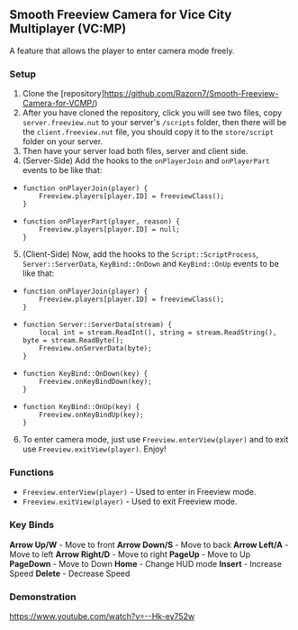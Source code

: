 ## Smooth Freeview Camera for Vice City Multiplayer (VC:MP)
A feature that allows the player to enter camera mode freely.

### Setup
1. Clone the [repository]https://github.com/Razorn7/Smooth-Freeview-Camera-for-VCMP/)
2. After you have cloned the repository, click you will see two files, copy `server.freeview.nut` to your server's `/scripts` folder, then there will be the `client.freeview.nut` file, you should copy it to the `store/script` folder on your server.
3. Then have your server load both files, server and client side.
4. (Server-Side) Add the hooks to the `onPlayerJoin` and `onPlayerPart` events to be like that:

- ```squirrel
  function onPlayerJoin(player) {
	  Freeview.players[player.ID] = freeviewClass();
  }
  
- ```squirrel
  function onPlayerPart(player, reason) {
	  Freeview.players[player.ID] = null;
  }

5. (Client-Side) Now, add the hooks to the `Script::ScriptProcess`, `Server::ServerData`, `KeyBind::OnDown` and `KeyBind::OnUp` events to be like that:

- ```squirrel
  function onPlayerJoin(player) {
	  Freeview.players[player.ID] = freeviewClass();
  }
  
- ```squirrel
  function Server::ServerData(stream) {
	  local int = stream.ReadInt(), string = stream.ReadString(), byte = stream.ReadByte();
	  Freeview.onServerData(byte);
  }

- ```squirrel
  function KeyBind::OnDown(key) {
	  Freeview.onKeyBindDown(key);
  }
  
- ```squirrel
  function KeyBind::OnUp(key) {
	  Freeview.onKeyBindUp(key);
  }

6. To enter camera mode, just use `Freeview.enterView(player)` and to exit use `Freeview.exitView(player)`. Enjoy!

### Functions
- `Freeview.enterView(player)` - Used to enter in Freeview mode.
- `Freeview.exitView(player)` - Used to exit Freeview mode.

### Key Binds
**Arrow Up/W** - Move to front
**Arrow Down/S** - Move to back
**Arrow Left/A** - Move to left
**Arrow Right/D** - Move to right
**PageUp** - Move to Up
**PageDown** - Move to Down
**Home** - Change HUD mode
**Insert** - Increase Speed
**Delete** - Decrease Speed

### Demonstration
https://www.youtube.com/watch?v=--Hk-ey752w
